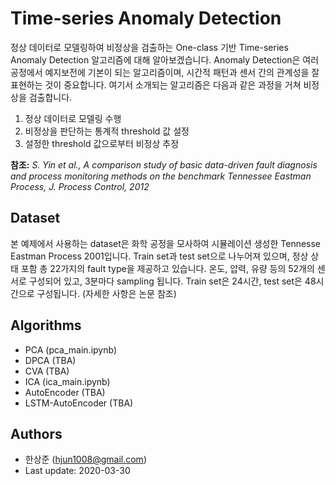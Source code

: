 # Time-series Anomaly Detection

정상 데이터로 모델링하여 비정상을 검출하는 One-class 기반 Time-series Anomaly Detection 알고리즘에 대해 알아보겠습니다. Anomaly Detection은 여러 공정에서 예지보전에 기본이 되는 알고리즘이며, 시간적 패턴과 센서 간의 관계성을 잘 표현하는 것이 중요합니다. 여기서 소개되는 알고리즘은 다음과 같은 과정을 거쳐 비정상을 검출합니다.

1. 정상 데이터로 모델링 수행
2. 비정상을 판단하는 통계적 threshold 값 설정
3. 설정한 threshold 값으로부터 비정상 추정

<strong>참조:</strong> <em>S. Yin et al., A comparison study of basic data-driven fault diagnosis and process monitoring methods on the benchmark Tennessee Eastman Process, J. Process Control, 2012</em>

## Dataset

본 예제에서 사용하는 dataset은 화학 공정을 모사하여 시뮬레이션 생성한 Tennesse Eastman Process 2001입니다. Train set과 test set으로 나누어져 있으며, 정상 상태 포함 총 22가지의 fault type을 제공하고 있습니다. 온도, 압력, 유량 등의 52개의 센서로 구성되어 있고, 3분마다 sampling 됩니다. Train set은 24시간, test set은 48시간으로 구성됩니다. (자세한 사항은 논문 참조)


## Algorithms

* PCA (pca_main.ipynb)
* DPCA (TBA)
* CVA (TBA)
* ICA (ica_main.ipynb)
* AutoEncoder (TBA)
* LSTM-AutoEncoder (TBA)


## Authors

* 한상준 (hjun1008@gmail.com)
* Last update: 2020-03-30
